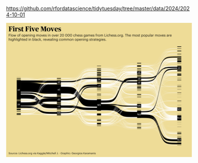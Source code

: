 https://github.com/rfordatascience/tidytuesday/tree/master/data/2024/2024-10-01

![](plots/chess.png)
